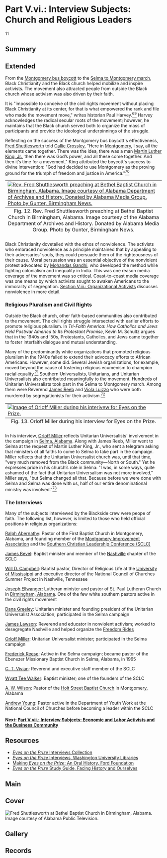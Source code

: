 # Part V.vi.: Interview Subjects: Church and Religious Leaders

11

## Summary 

## Extended

From the [Montgomery bus boycott](https://kinginstitute.stanford.edu/liberation-curriculum/create-your-own-classroom-activity/montgomery-bus-boycott) to the [Selma to Montgomery march](https://kinginstitute.stanford.edu/encyclopedia/selma-montgomery-march), Black Christianity and the Black church helped mobilize and inspire activists. The movement also attracted people from outside the Black church whose activism was also driven by their faith.

It is "impossible to conceive of the civil rights movement without placing Black Christianity at its center, for that is what empowered the rank and file who made the movement move," writes historian Paul Harvey.[<sup>69</sup>](/exhibits/eotp/notes#69) Harvey acknowledges the radical secular roots of the movement; however, he maintains that the Black church served both to organize the mass of participants and provide the ideological underpinnings of the struggle. 

Reflecting on the success of the Montgomery bus boycott's effectiveness, [Fred Shuttlesworth](https://americanarchive.org/catalog/cpb-aacip-151-086348h395?start=588.88&end=623.93) told [Callie Crossley](/2-making-television-history#CallieCrossley), "Here in [Montgomery](https://civilrightstrail.com/destination/montgomery/), I say, all the elements came together. There was the idea, there was a man [Martin Luther King, Jr.]( https://thekingcenter.org/about-tkc/martin-luther-king-jr/), then there was God’s power, and all these come together. And then it’s time for a movement." King attributed the boycott's success to divine intervention: "God had decided to use Montgomery as the proving ground for the triumph of freedom and justice in America."[<sup>70</sup>](/exhibits/eotp/notes#70) 

<table class="exhibit-big-image">
<caption align="bottom" class="exhibit-caption">Fig. 12. Rev. Fred Shuttlesworth preaching at Bethel Baptist Church in Birmingham, Alabama. Image courtesy of the Alabama Department of Archives and History. Donated by Alabama Media Group. Photo by Gunter, Birmingham News.</caption>
<tr><td><a href="https://s3.amazonaws.com/americanarchive.org/exhibits/shuttlesworthfeature.jpg" target="_blank"><img src="https://s3.amazonaws.com/americanarchive.org/exhibits/shuttlesworthfeature.jpg" class="big-image" alt="Rev. Fred Shuttlesworth preaching at Bethel Baptist Church in Birmingham, Alabama. Image courtesy of Alabama Department of Archives and History. Donated by Alabama Media Group. Photo by Gunter, Birmingham News."/></a></td></tr>
</table>

Black Christianity dovetailed with the ethos of nonviolence. The activists who embraced nonviolence as a principle maintained that by appealing to their adversaries' souls, they could persuade them of the righteousness of their cause. Moral persuasion was an essential objective of the nonviolent protest advocated by [Mohandas Gandhi](https://kinginstitute.stanford.edu/encyclopedia/gandhi-mohandas-k), who developed the method while fighting colonialism and inequality in India. This was one reason media coverage of the movement was so critical. Coast-to-coast media coverage was one means by which activists sought to awaken Americans to the immorality of segregation. [Section V.iii.: Organizational Activists](/exhibits/eotp/5-3-organizational-activists) discusses nonviolence in more detail.

### Religious Pluralism and Civil Rights

Outside the Black church, other faith-based communities also contributed to the movement. The civil rights struggle intersected with earlier efforts to promote religious pluralism. In *Tri-Faith America: How Catholics and Jews Held Postwar America to Its Protestant Promise*, Kevin M. Schultz argues that in the 1940s and ’50s, Protestants, Catholics, and Jews came together to foster interfaith dialogue and mutual understanding.

Many of the predominantly white organizations that promoted religious pluralism in the 1940s failed to extend their advocacy efforts to African Americans. However, some did. Several Jewish organizations, for example, moved beyond the cause of fostering religious ecumenism to champion racial equality.[<sup>71</sup>](/exhibits/eotp/notes#71) Southern Universalists, Unitarians, and Unitarian Universalists also contributed meaningfully to the movement. Hundreds of Unitarian Universalists took part in the Selma to Montgomery march. Among them were Reverend [James Reeb](http://crdl.usg.edu/people/r/reeb_james_j_1927_1965/) and [Viola Luizzo](http://crdl.usg.edu/people/l/liuzzo_viola_1925_1965/?Welcome) who were both murdered by segregationists for their activism.[<sup>72</sup>](/exhibits/eotp/notes#72)

<table class="exhibit-big-image">
<caption align="bottom" class="exhibit-caption">Fig. 13. Orloff Miller during his interview for <span style="font-style: normal;">Eyes on the Prize</span>.</caption>
<tr><td><a href="https://s3.amazonaws.com/americanarchive.org/exhibits/OrloffMiller.png" target="_blank"><img src="https://s3.amazonaws.com/americanarchive.org/exhibits/OrloffMiller.png" class="big-image" alt="Image of Orloff Miller during his interivew for Eyes on the Prize."/></a></td></tr>
</table>

In his interview, [Orloff Miller](https://americanarchive.org/catalog/cpb-aacip_151-qz22b8wb7q) reflects Unitarian Universalists' involvement in the campaign in [Selma, Alabama](https://civilrightstrail.com/destination/selma/). Along with James Reeb, Miller went to Selma at the request of Martin Luther King, Jr., who sent a telegram asking that ministers of all faiths to come to Selma to take part in the campaign. Miller reflects that the Unitarian Universalist church was, until that time, "very much removed from the Black community—North or South." Yet he expresses pride in his church’s role in Selma: "I was, in some ways, quite ashamed of the fact that Unitarian Universalism was not more involved," Miller says, "but Selma changed all that. Because before we were done with Selma and Selma was done with us, half of our entire denominational ministry was involved."[<sup>73</sup>](/exhibits/eotp/notes#73)

### The Interviews

Many of the subjects interviewed by the Blackside crew were peope of faith. The following list, however, is limited to those who held official positions in religious organizations: 

[Ralph Abernathy](https://americanarchive.org/catalog/cpb-aacip_151-cz3222s11s): Pastor of the First Baptist Church in Montgomery, Alabama, and founding member of the [Montgomery Improvement Association](http://www.montgomeryimprovementassociation.org/) and the [Southern Christian Leadership Conference (SCLC)](https://kinginstitute.stanford.edu/encyclopedia/southern-christian-leadership-conference-sclc)

[James Bevel](https://americanarchive.org/catalog/cpb-aacip_151-gt5fb4x427): Baptist minister and member of the [Nashville](https://civilrightstrail.com/destination/nashville/) chapter of the SCLC

[Will D. Campbell](https://americanarchive.org/catalog/cpb-aacip_151-gq6qz2384v): Baptist pastor, Director of Religious Life at the [University of Mississippi](https://civilrightstrail.com/attraction/lyceum-the-circle-historic-district-university-of-mississippi/) and executive director of the National Council of Churches Summer Project in Nashville, Tennessee

[Joseph Ellwanger](https://americanarchive.org/catalog/cpb-aacip_151-s17sn02099): Lutheran minister and pastor of St. Paul Lutheran Church in [Birmingham, Alabama](https://civilrightstrail.com/destination/birmingham/). One of the few white southern pastors active in the civil rights movement

[Dana Greeley](https://americanarchive.org/catalog/cpb-aacip_151-736m03zk6g): Unitarian minister and founding president of the Unitarian Universalist Association; participated in the Selma campaign

[James Lawson](https://americanarchive.org/catalog/cpb-aacip_151-1c1td9ns49): Reverend and educator in nonviolent activism; worked to desegregate Nashville and helped organize the [Freedom Rides](https://www.blackpast.org/african-american-history/freedom-rides-1961/)

[Orloff Miller](https://americanarchive.org/catalog/cpb-aacip_151-qz22b8wb7q): Unitarian Universalist minister; participated in the Selma campaign

[Frederick Reese](https://americanarchive.org/catalog/cpb-aacip_151-8s4jm2454k): Active in the Selma campaign; became pastor of the Ebenezer Missionary Baptist Church in Selma, Alabama, in 1965 

[C. T. Vivian](https://americanarchive.org/catalog/cpb-aacip_151-z892806203): Reverend and executive staff member of the SCLC

[Wyatt Tee Walker](https://americanarchive.org/catalog/cpb-aacip_151-th8bg2j89r): Baptist minister; one of the founders of the SCLC

[A. W. Wilson](https://americanarchive.org/catalog/cpb-aacip_151-222r49gv1k): Pastor of the [Holt Street Baptist Church](https://civilrightstrail.com/attraction/holt-street-baptist-church/) in Montgomery, Alabama 

[Andrew Young](https://americanarchive.org/catalog/cpb-aacip_151-db7vm43n05): Pastor active in the Department of Youth Work at the National Council of Churches before becoming a leader within the SCLC

#### Next: [Part V.vii.: Interview Subjects: Economic and Labor Activists and the Business Community](/exhibits/eotp/5-7-labor-business)

## Resources

- [*Eyes on the Prize* Interviews Collection](https://americanarchive.org/special_collections/eotp-i-interviews)
- [*Eyes on the Prize* Interviews, Washington University Libraries](http://digital.wustl.edu/eyesontheprize/)
- [Making *Eyes on the Prize*: An Oral History, Ford Foundation](https://www.fordfoundation.org/just-matters/ford-forum/making-eyes-on-the-prize-an-oral-history/)
- [*Eyes on the Prize* Study Guide, Facing History and Ourselves](https://www.facinghistory.org/books-borrowing/eyes-prize-americas-civil-rights-movement)

## Main

## Cover
  <img title="Cover Image" alt="Fred Shuttlesworth at Bethel Baptist Church in Birmingham, Alabama. Image courtesy of Alabama Public Television." src="https://s3.amazonaws.com/americanarchive.org/exhibits/shuttlesworth_squarecover.jpg">

## Gallery

## Records
